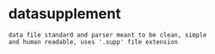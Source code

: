 

# datasupplement


```
data file standard and parser meant to be clean, simple
and human readable, uses '.supp' file extension


```
